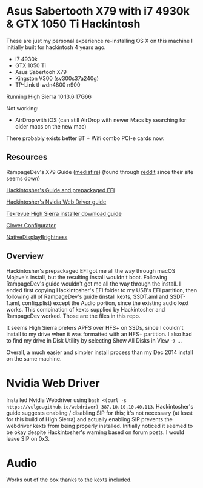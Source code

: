 # Asus Sabertooth X79 with i7 4930k & GTX 1050 Ti Hackintosh

These are just my personal experience re-installing OS X on this machine I initially built for hackintosh 4 years ago.

* i7 4930k
* GTX 1050 Ti
* Asus Sabertooh X79
* Kingston V300 (sv300s37a240g)
* TP-Link tl-wdn4800 n900

Running High Sierra 10.13.6 17G66

Not working:
* AirDrop with iOS (can still AirDrop with newer Macs by searching for older macs on the new mac)

There probably exists better BT + Wifi combo PCI-e cards now.

## Resources
RampageDev's X79 Guide ([mediafire](http://www.mediafire.com/file/pd6v64ym2s9fv6n/X79.dmg/file)) (found through [reddit](https://www.reddit.com/r/hackintosh/comments/9ga0r9/rampagedev_x79_dmg/) since their site seems down)

[Hackintosher's Guide and prepackaged EFI](https://hackintosher.com/guides/high-sierra-install-full-guide/)

[Hackintosher's Nvidia Web Driver guide](https://hackintosher.com/guides/properly-install-nvidia-drivers-high-sierra-10-13/)

[Tekrevue High Sierra installer download guide](https://www.tekrevue.com/tip/download-high-sierra-mojave/)

[Clover Configurator](https://mackie100projects.altervista.org/download-clover-configurator/)

[NativeDisplayBrightness](https://www.reddit.com/r/mac/comments/7wcecq/great_new_fork_of_native_display_brightness_with/)

## Overview
Hackintosher's prepackaged EFI got me all the way through macOS Mojave's install, but the resulting install wouldn't boot. Following RampageDev's guide wouldn't get me all the way through the install. I ended first copying Hackintosher's EFI folder to my USB's EFI partition, then following all of RampageDev's guide (install kexts, SSDT.aml and SSDT-1.aml, config.plist) except the Audio portion, since the existing audio kext works. This combination of kexts supplied by Hackintosher and RampageDev worked. Those are the files in this repo.

It seems High Sierra prefers APFS over HFS+ on SSDs, since I couldn't install to my drive when it was formatted with an HFS+ partition. I also had to find my drive in Disk Utility by selecting Show All Disks in View -> ...

Overall, a much easier and simpler install process than my Dec 2014 install on the same machine.

# Nvidia Web Driver
Installed Nvidia Webdriver using `bash <(curl -s https://vulgo.github.io/webdriver) 387.10.10.10.40.113`. Hackintosher's guide suggests enabling / disabling SIP for this; it's not necessary (at least for this build of High Sierra) and actually enabling SIP prevents the webdriver kexts from being properly installed. Initially noticed it seemed to be okay despite Hackintosher's warning based on forum posts. I would leave SIP on 0x3.

# Audio
Works out of the box thanks to the kexts included.
